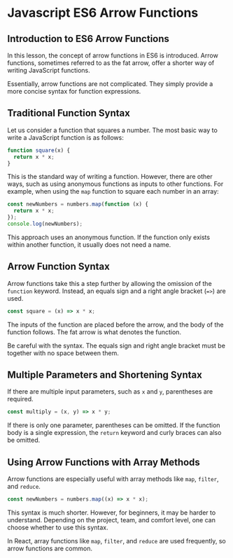 # Javascript ES6 Arrow Functions

## Introduction to ES6 Arrow Functions

In this lesson, the concept of arrow functions in ES6 is introduced. Arrow functions, sometimes referred to as the fat arrow, offer a shorter way of writing JavaScript functions.

Essentially, arrow functions are not complicated. They simply provide a more concise syntax for function expressions.

## Traditional Function Syntax

Let us consider a function that squares a number. The most basic way to write a JavaScript function is as follows:

```js
function square(x) {
  return x * x;
}
```

This is the standard way of writing a function. However, there are other ways, such as using anonymous functions as inputs to other functions. For example, when using the `map` function to square each number in an array:

```js
const newNumbers = numbers.map(function (x) {
  return x * x;
});
console.log(newNumbers);
```

This approach uses an anonymous function. If the function only exists within another function, it usually does not need a name.

## Arrow Function Syntax

Arrow functions take this a step further by allowing the omission of the `function` keyword. Instead, an equals sign and a right angle bracket (`=>`) are used.

```js
const square = (x) => x * x;
```

The inputs of the function are placed before the arrow, and the body of the function follows. The fat arrow is what denotes the function.

Be careful with the syntax. The equals sign and right angle bracket must be together with no space between them.

## Multiple Parameters and Shortening Syntax

If there are multiple input parameters, such as `x` and `y`, parentheses are required.

```js
const multiply = (x, y) => x * y;
```

If there is only one parameter, parentheses can be omitted. If the function body is a single expression, the `return` keyword and curly braces can also be omitted.

## Using Arrow Functions with Array Methods

Arrow functions are especially useful with array methods like `map`, `filter`, and `reduce`.

```js
const newNumbers = numbers.map((x) => x * x);
```

This syntax is much shorter. However, for beginners, it may be harder to understand. Depending on the project, team, and comfort level, one can choose whether to use this syntax.

In React, array functions like `map`, `filter`, and `reduce` are used frequently, so arrow functions are common.
